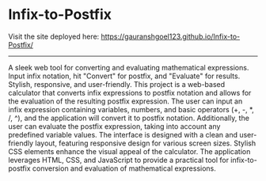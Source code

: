 # Infix-to-Postfix

Visit the site deployed here: https://gauranshgoel123.github.io/Infix-to-Postfix/
_______________________________________________________________________________________________________________________________________________________________________________________________________________________

A sleek web tool for converting and evaluating mathematical expressions. Input infix notation, hit "Convert" for postfix, and "Evaluate" for results. Stylish, responsive, and user-friendly.
This project is a web-based calculator that converts infix expressions to postfix notation and allows for the evaluation of the resulting postfix expression. The user can input an infix expression containing variables, numbers, and basic operators (+, -, *, /, ^), and the application will convert it to postfix notation. Additionally, the user can evaluate the postfix expression, taking into account any predefined variable values. The interface is designed with a clean and user-friendly layout, featuring responsive design for various screen sizes. Stylish CSS elements enhance the visual appeal of the calculator. The application leverages HTML, CSS, and JavaScript to provide a practical tool for infix-to-postfix conversion and evaluation of mathematical expressions.




